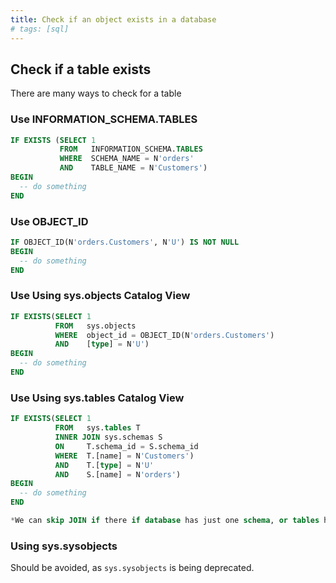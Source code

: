 ```yaml
---
title: Check if an object exists in a database
# tags: [sql]
---
```


## Check if a table exists

There are many ways to check for a table

### Use INFORMATION_SCHEMA.TABLES

```SQL
IF EXISTS (SELECT 1 
           FROM   INFORMATION_SCHEMA.TABLES 
           WHERE  SCHEMA_NAME = N'orders'
           AND    TABLE_NAME = N'Customers')
BEGIN
  -- do something
END
```

### Use OBJECT_ID

```SQL
IF OBJECT_ID(N'orders.Customers', N'U') IS NOT NULL
BEGIN
  -- do something
END
```

### Use Using sys.objects Catalog View

```SQL
IF EXISTS(SELECT 1 
          FROM   sys.objects 
          WHERE  object_id = OBJECT_ID(N'orders.Customers') 
          AND    [type] = N'U')
BEGIN
  -- do something
END
```

### Use Using sys.tables Catalog View

```SQL
IF EXISTS(SELECT 1 
          FROM   sys.tables T
          INNER JOIN sys.schemas S
          ON     T.schema_id = S.schema_id
          WHERE  T.[name] = N'Customers') 
          AND    T.[type] = N'U'
          AND    S.[name] = N'orders')
BEGIN
  -- do something
END

*We can skip JOIN if there if database has just one schema, or tables have unique names.*
```

### Using sys.sysobjects 

Should be avoided, as `sys.sysobjects` is being deprecated.